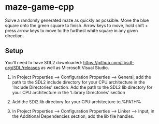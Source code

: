 # maze-game-cpp
Solve a randomly generated maze as quickly as possible. Move the blue square onto the green square to finish. Arrow keys to move, hold shift + press arrow keys to move to the furthest white square in any given direction.

## Setup
You'll need to have SDL2 downloaded: https://github.com/libsdl-org/SDL/releases as well as Microsoft Visual Studio.

1. In Project Properties --> Configuration Properties --> General, add the path to the SDL2 include directory for your CPU architecture in the 'Include Directories' section. Add the path to the SDL2 lib directory for your CPU architecture in the 'Library Directories' section

2. Add the SDl2 lib directory for your CPU architecture to %PATH%

2. In Project Properties --> Configuration Properties --> Linker --> Input, in the Additional Dependencies section, add the lib file handles.
